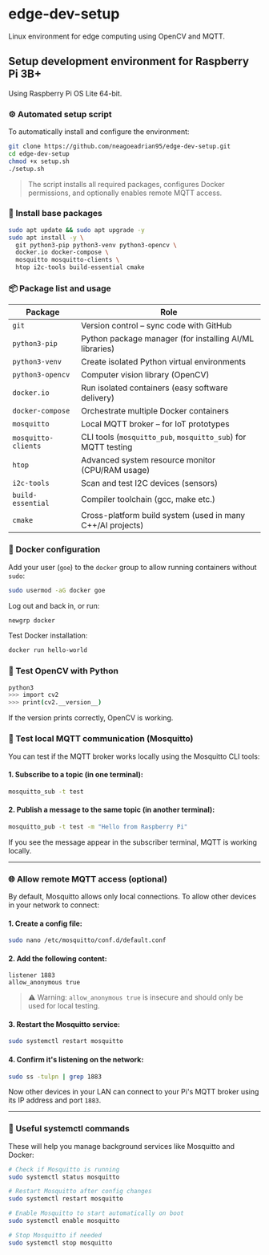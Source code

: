 # edge-dev-setup

Linux environment for edge computing using OpenCV and MQTT.

## Setup development environment for Raspberry Pi 3B+

Using Raspberry Pi OS Lite 64-bit.

### ⚙️ Automated setup script

To automatically install and configure the environment:

```bash
git clone https://github.com/neagoeadrian95/edge-dev-setup.git
cd edge-dev-setup
chmod +x setup.sh
./setup.sh
```

> The script installs all required packages, configures Docker permissions, and optionally enables remote MQTT access.

### 🔧 Install base packages

```bash
sudo apt update && sudo apt upgrade -y
sudo apt install -y \
  git python3-pip python3-venv python3-opencv \
  docker.io docker-compose \
  mosquitto mosquitto-clients \
  htop i2c-tools build-essential cmake
```

### 📦 Package list and usage

| Package              | Role                                                                 |
|----------------------|----------------------------------------------------------------------|
| `git`                | Version control – sync code with GitHub                             |
| `python3-pip`        | Python package manager (for installing AI/ML libraries)             |
| `python3-venv`       | Create isolated Python virtual environments                         |
| `python3-opencv`     | Computer vision library (OpenCV)                                    |
| `docker.io`          | Run isolated containers (easy software delivery)                    |
| `docker-compose`     | Orchestrate multiple Docker containers                              |
| `mosquitto`          | Local MQTT broker – for IoT prototypes                              |
| `mosquitto-clients`  | CLI tools (`mosquitto_pub`, `mosquitto_sub`) for MQTT testing       |
| `htop`               | Advanced system resource monitor (CPU/RAM usage)                    |
| `i2c-tools`          | Scan and test I2C devices (sensors)                                 |
| `build-essential`    | Compiler toolchain (gcc, make etc.)                                 |
| `cmake`              | Cross-platform build system (used in many C++/AI projects)          |

### 🐳 Docker configuration

Add your user (`goe`) to the `docker` group to allow running containers without `sudo`:

```bash
sudo usermod -aG docker goe
```

Log out and back in, or run:

```bash
newgrp docker
```

Test Docker installation:

```bash
docker run hello-world
```

### 🧪 Test OpenCV with Python

```bash
python3
>>> import cv2
>>> print(cv2.__version__)
```

If the version prints correctly, OpenCV is working.

### 📡 Test local MQTT communication (Mosquitto)

You can test if the MQTT broker works locally using the Mosquitto CLI tools:

#### 1. Subscribe to a topic (in one terminal):

```bash
mosquitto_sub -t test
```

#### 2. Publish a message to the same topic (in another terminal):

```bash
mosquitto_pub -t test -m "Hello from Raspberry Pi"
```

If you see the message appear in the subscriber terminal, MQTT is working locally.

---

### 🌐 Allow remote MQTT access (optional)

By default, Mosquitto allows only local connections. To allow other devices in your network to connect:

#### 1. Create a config file:

```bash
sudo nano /etc/mosquitto/conf.d/default.conf
```

#### 2. Add the following content:

```
listener 1883
allow_anonymous true
```

> ⚠️ Warning: `allow_anonymous true` is insecure and should only be used for local testing.

#### 3. Restart the Mosquitto service:

```bash
sudo systemctl restart mosquitto
```

#### 4. Confirm it's listening on the network:

```bash
sudo ss -tulpn | grep 1883
```

Now other devices in your LAN can connect to your Pi's MQTT broker using its IP address and port `1883`.

---

### 🧰 Useful systemctl commands

These will help you manage background services like Mosquitto and Docker:

```bash
# Check if Mosquitto is running
sudo systemctl status mosquitto

# Restart Mosquitto after config changes
sudo systemctl restart mosquitto

# Enable Mosquitto to start automatically on boot
sudo systemctl enable mosquitto

# Stop Mosquitto if needed
sudo systemctl stop mosquitto
```
